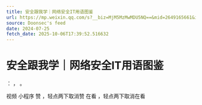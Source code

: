 ```yaml
---
title: 安全跟我学｜网络安全IT用语图鉴
url: https://mp.weixin.qq.com/s?__biz=MjM5MzMwMDU5NQ==&mid=2649165661&idx=1&sn=14267a1009ca67beafb2c612bb5ee757
source: Doonsec's feed
date: 2024-07-25
fetch_date: 2025-10-06T17:39:52.516632
---
```


# 安全跟我学｜网络安全IT用语图鉴

：
，
。

视频
小程序
赞
，轻点两下取消赞
在看
，轻点两下取消在看
